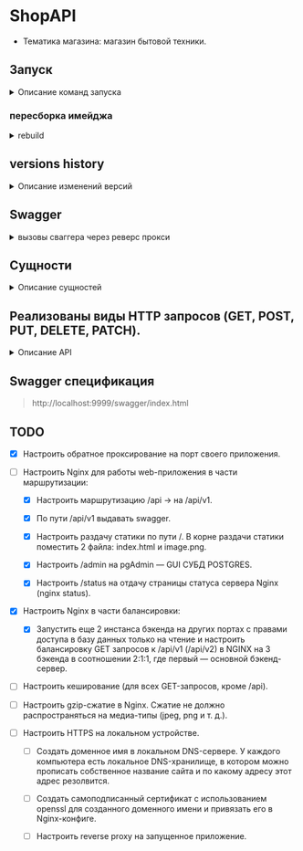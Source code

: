 # ShopAPI

* Тематика магазина: магазин бытовой техники.

## Запуск

<details>
  <summary>Описание команд запуска</summary>

* `mvn clean install -DskipTests -X` установка в локальный репозиторий
* `mvn jib:dockerBuild` создание образа докер с помощью jib
* `docker compose up` запуск контейнеров
* `docker compose dowm` остановка контейнеров

</details>

### пересборка имейджа

<details>
  <summary>rebuild</summary>

* `docker compose down`
* `mvn clean install`
* `docker rmi backend`
* `mvn jib:dockerBuild`

</details>

## versions history

<details>
  <summary>Описание изменений версий</summary>

* v0.1.0 реализован основной функционал + апи + сваггер, postgress в докере
* v1.0.0 приложение перенесено в контейнер, сборка image через JIB
* v1.1.0 Добавлен NGINX. Реализован реверс прокси (прямой доступ к порту контейнера и бд оставлен для отладки). Маршрутизация /api -> на /api/v1
* v1.2.0 По пути /api/v1 отдается swagger.
* v1.3.0 раздача статики на /.
* v1.4.0 настроен pgAdmin на /admin.
* v1.5.0 статус nginx на /status.

</details>

## Swagger

<details>
  <summary>вызовы сваггера через реверс прокси</summary>

* http://localhost/api/v1
* http://localhost/docs
* http://localhost/docs/swagger-config

</details>

## Сущности

<details>
  <summary>Описание сущностей</summary>

```
// Клиент
client
{
    id
    client_name
    client_surname
    birthday
    gender
    registration_date
    address_id
}
```

```
// Товар
product
{
    id
    name
    category
    price
    available_stock // число закупленных экземпляров товара
    last_update_date // число последней закупки
    supplier_id
    image_id: UUID
}
```

```
// Поставщики
supplier
{
    id
    name
    address_id
    phone_number
}
```

```
// Изображения товаров
images
{
    id : UUID
    image: bytea
}
```

```
// Адреса

address 
{
    id
    country
    city
    street
}
```

</details>

## Реализованы виды HTTP запросов (GET, POST, PUT, DELETE, PATCH).

<details>
  <summary>Описание API</summary>

Реализованы HTTP запросы (GET, POST, PUT, DELETE, PATCH).

- Для клиентов:

    1) Добавление клиента (на вход подается json, соответствующей структуре, описанной сверху).

    2) Удаление клиента (по его идентификатору)

    3) Получение клиентов по имени и фамилии (параметры - имя и фамилия)

    4) Получение всех клиентов (В данном запросе необходимо предусмотреть опциональные параметры пагинации в строке
       запроса: limit и offset). В случае отсутствия эти параметров возвращать весь список.

    5) Изменение адреса клиента (параметры: Id и новый адрес в виде json в соответствии с выше описанным форматом)

- Для товаров:

    1) Добавление товара (на вход подается json, соответствующей структуре, описанной сверху).

    2) Уменьшение количества товара (на вход запросу подается id товара и на сколько уменьшить)

    3) Получение товара по id

    4) Получение всех доступных товаров

    5) Удаление товара по id

- Для поставщиков:

    1) Добавление поставщика (на вход подается json, соответствующей структуре, описанной сверху).

    2) Изменение адреса поставщика (параметры: Id и новый адрес в виде json в соответствии с выше описанным форматом)

    3) Удаление поставщика по id

    4) Получение всех поставщиков

    5) Получение поставщика по id

- Для изображений:

    1) добавление изображения (на вход подается byte array изображения и id товара).

    2) Изменение изображения (на вход подается id изображения и новая строка для замены)

    3) Удаление изображения по id изображения

    4) Получение изображения конкретного товара (по id товара)

    5) Получение изображения по id изображения

</details>

## Swagger спецификация

> http://localhost:9999/swagger/index.html

## TODO

- [x] Настроить обратное проксирование на порт своего приложения.


- [ ] Настроить Nginx для работы web-приложения в части маршрутизации:
    - [x] Настроить маршрутизацию /api -> на /api/v1.
    - [x] По пути /api/v1 выдавать swagger.
    - [x] Настроить раздачу статики по пути /. В корне раздачи статики поместить 2 файла: index.html и image.png.
    - [x] Настроить /admin на pgAdmin — GUI СУБД POSTGRES.
    - [x] Настроить /status на отдачу страницы статуса сервера Nginx (nginx status).


- [x] Настроить Nginx в части балансировки:

    - [x] Запустить еще 2 инстанса бэкенда на других портах с правами доступа в базу данных только на чтение и настроить
      балансировку GET запросов к /api/v1 (/api/v2) в NGINX на 3 бэкенда в соотношении 2:1:1, где первый — основной
      бэкенд-сервер.


- [ ] Настроить кеширование (для всех GET-запросов, кроме /api).


- [ ] Настроить gzip-сжатие в Nginx. Сжатие не должно распространяться на медиа-типы (jpeg, png и т. д.).

- [ ] Настроить HTTPS на локальном устройстве.

    - [ ] Создать доменное имя в локальном DNS-сервере. У каждого компьютера есть локальное DNS-хранилище, в котором
      можно прописать собственное название сайта и по какому адресу этот адрес резолвится.

    - [ ] Создать самоподписанный сертификат с использованием openssl для созданного доменного имени и привязать его в
      Nginx-конфиге.

    - [ ] Настроить reverse proxy на запущенное приложение.
